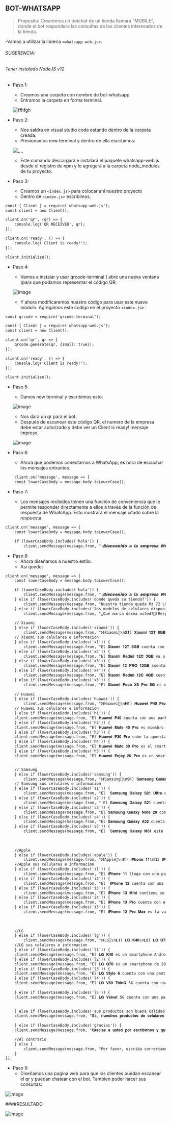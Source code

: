 ## BOT-WHATSAPP

>Proposito: Crearemos un botchat de un tienda llamara "MOBILE", donde el bot respondera las consultas de los clientes interesados de la tienda.

-Vamos a utilizar la libreria `<whatsapp-web.js>`. 

###### SUGERENCIA:
###### Tener instalado NodeJS v12

+ Paso 1: 
    * Creamos una carpeta con nombre de bot-whatsapp
    * Entramos la carpeta en forma terminal.

    ![ffhfgh](https://github.com/MaricarmenCatalinaRaymundoRomero/Bot-Whatsapp/assets/129924045/007677e4-1464-46e8-ba56-505c56f14a4b)


+ Paso 2:
    * Nos saldra en visual studio code estando dentro de la carpeta creada.
    * Presionamos new terminal y dentro de ella escribimos:
   
   ![,,,,](https://github.com/MaricarmenCatalinaRaymundoRomero/Bot-Whatsapp/assets/129924045/47126f02-8522-4477-a1d8-f0126f616ea6)

    * Este comando descargará e instalará el paquete whatsapp-web.js desde el registro de npm y lo agregará a la carpeta node_modules de tu proyecto.
+ Paso 3:
    * Creamos un `<index.js>` para colocar ahi nuestro proyecto
    * Dentro de `<index.js>` escribimos.
    
```html
const { Client } = require('whatsapp-web.js');
const client = new Client();

client.on('qr', (qr) => {
    console.log('QR RECEIVED', qr);
});

client.on('ready', () => {
    console.log('Client is ready!');
});

client.initialize();

``` 
+ Paso 4:
    * Vamos a instalar y usar qrcode-terminal ( abre una nueva ventana )para que podamos representar el código QR:

   ![image](https://github.com/MaricarmenCatalinaRaymundoRomero/Bot-Whatsapp/assets/129924045/82265b17-94eb-45ac-89a9-fd841e3ab24c)

    * Y ahora modificaremos nuestro código para usar este nuevo módulo. Agregamos este codigo en el proyecto `<index.js>` : 

```html
const qrcode = require('qrcode-terminal');

const { Client } = require('whatsapp-web.js');
const client = new Client();

client.on('qr', qr => {
    qrcode.generate(qr, {small: true});
});

client.on('ready', () => {
    console.log('Client is ready!');
});

client.initialize();

```

+ Paso 5:
    * Damos new terminal y escribimos esto:

   ![image](https://github.com/MaricarmenCatalinaRaymundoRomero/Bot-Whatsapp/assets/129924045/f1e30fe7-6dd2-4346-bc73-282fbce61dc3)


    * Nos dara un qr para el bot.
    * Después de escanear este código QR, el numero de la empresa debe estar autorizado y debe ver un Client is ready! mensaje impreso.
    
   ![image](https://github.com/MaricarmenCatalinaRaymundoRomero/Bot-Whatsapp/assets/129924045/5cf96b61-ced0-4168-8309-2a54203956ab)
 
 + Paso 6:
    * Ahora que podemos conectarnos a WhatsApp, es hora de escuchar los mensajes entrantes.

```html
    client.on('message', message => {
    const lowerCaseBody = message.body.toLowerCase();
```

 + Paso 7:
 
     * Los mensajes recibidos tienen una función de conveniencia que le permite responder directamente a ellos a través de la función de respuesta de WhatsApp. Esto mostrará el mensaje citado sobre la respuesta.
     
```html
client.on('message', message => {
    const lowerCaseBody = message.body.toLowerCase();

    if (lowerCaseBody.includes('hola')) {
        client.sendMessage(message.from, "¡𝘽𝙞𝙚𝙣𝙫𝙚𝙣𝙞𝙙𝙤 𝙖 𝙡𝙖 𝙚𝙢𝙥𝙧𝙚𝙨𝙖 𝙈𝙊𝙑𝙄𝙇𝙀!✨\nTenemos más de 2 años de rubro.\n Los mejores precios de celulares que hay en el Peru📲\n\n=>Escribe que preguntas nos quiere decir, por ejemplo:\n-Donde queda su tienda?\n-Los modelos de celulares disponible?\n-Sus productos son buena calidad?\n\nUn bot te estará atendiendo 🤖<3");

```

 + Paso 8:
     * Ahora diseñamos a nuestro estilo.
     * Asi quedo:
```html     
client.on('message', message => {
    const lowerCaseBody = message.body.toLowerCase();

    if (lowerCaseBody.includes('hola')) {
        client.sendMessage(message.from, "¡𝘽𝙞𝙚𝙣𝙫𝙚𝙣𝙞𝙙𝙤 𝙖 𝙡𝙖 𝙚𝙢𝙥𝙧𝙚𝙨𝙖 𝙈𝙊𝙑𝙄𝙇𝙀!✨\nTenemos más de 2 años de rubro.\n Los mejores precios de celulares que hay en el Peru📲\n\n=>Escribe que preguntas nos quiere decir, por ejemplo:\n-Donde queda su tienda?\n-Los modelos de celulares disponible?\n-Sus productos son buena calidad?\n\nUn bot te estará atendiendo 🤖<3");
    } else if (lowerCaseBody.includes('donde queda su tienda?')) {
        client.sendMessage(message.from, "Nuestra tienda queda Mz 72 Lt 9 Et 7/La Pradera 🛒🛍️ \nVisitanos de 11am a 9pm 🚶🏼‍♂️💨");
    } else if (lowerCaseBody.includes('los modelos de celulares disponible?')) {
        client.sendMessage(message.from, "¿Qué marca desea usted?👀(Responde las opciones que están disponibles)\n● Xiaomi\n● Huawei\n● Samsung\n● Apple\n● LG");
    
    // Xiaomi
    } else if (lowerCaseBody.includes('xiaomi')) {
        client.sendMessage(message.from, "》》Xiaomi📱\n𝐗𝟏) 𝐗𝐢𝐚𝐨𝐦𝐢 𝟏𝟐𝐓 𝟖𝐆𝐁\n𝐗𝟐) 𝐗𝐢𝐚𝐨𝐦𝐢 𝐑𝐞𝐝𝐦𝐢 𝟏𝟐𝐂 𝟑𝐆𝐁\n𝐗𝟑) 𝐗𝐢𝐚𝐨𝐦𝐢 𝟏𝟐 𝐏𝐑𝐎 𝟏𝟐𝐆𝐁\n𝐗𝟒) 𝐗𝐢𝐚𝐨𝐦𝐢 𝐑𝐞𝐝𝐦𝐢 𝟏𝟐𝐂 𝟒𝐆𝐁\n𝐗𝟓) 𝐗𝐢𝐚𝐨𝐦𝐢 𝐏𝐨𝐜𝐨 𝐗𝟓 𝐏𝐫𝐨 𝟓𝐆\n(Escribe el nombre del celular que prefieres) 💁🏻‍♀️🛒");
    // Xiaomi sus celulares e informacion
    } else if (lowerCaseBody.includes('x1')) {
        client.sendMessage(message.from, "El 𝐗𝐢𝐚𝐨𝐦𝐢 𝟏𝟐𝐓 𝟖𝐆𝐁 cuenta con una configuración de cámaras increíbles con un sensor principal de 108 MP de Samsung ISOCELL HM6, una batería de 5000 mAh con carga rápida de 120W y una capacidad de 8 RAM - 256 almacenamiento interno.\n💰Su precio lo estamos dejando a solo S/2400");   
    } else if (lowerCaseBody.includes('x2')) {
        client.sendMessage(message.from, "El 𝐗𝐢𝐚𝐨𝐦𝐢 𝐑𝐞𝐝𝐦𝐢 𝟏𝟐𝐂 𝟑𝐆𝐁 va a sorprender a todos los amantes tecnológicos con su pantalla de 6,71 pulgadas con resolución HD+ con una batería de 5000 mAh y su cámara principal de 50MP con IA.\n💰Su precio lo estamos dejando a solo S/521");
    } else if (lowerCaseBody.includes('x3')) {
        client.sendMessage(message.from, "El 𝐗𝐢𝐚𝐨𝐦𝐢 𝟏𝟐 𝐏𝐑𝐎 𝟏𝟐𝐆𝐁 cuenta con una pantalla LTPO AMOLED de 6.73 pulgadas a resolución 1440p y tasa de refresco de 120Hz, el Xiaomi 12 Pro está potenciado por un procesador Snapdragon 8 Gen 1 de Qualcomm, junto con 8GB o 12GB de RAM y 128GB o 256GB de almacenamiento interno no expandible.\n💰Su precio lo estamos dejando a solo S/864");
    } else if (lowerCaseBody.includes('x4')) {
        client.sendMessage(message.from, "El 𝐗𝐢𝐚𝐨𝐦𝐢 𝐑𝐞𝐝𝐦𝐢 𝟏𝟐𝐂 𝟒𝐆𝐁 cuenta con una pantalla Full HD+ de 6.67 pulgadas y una tasa de refresco de 120Hz. En cuanto a la fotografía, tiene una configuración de cámara cuádruple en la parte trasera con sensores de 48MP, 8MP, 2MP y 2MP, y una cámara frontal de 20 megapíxeles.\n💰Su precio lo estamos dejando a solo S/1500");
    } else if (lowerCaseBody.includes('x5')) {
        client.sendMessage(message.from, "El 𝐗𝐢𝐚𝐨𝐦𝐢 𝐏𝐨𝐜𝐨 𝐗𝟓 𝐏𝐫𝐨 𝟓𝐆 es un smartphone Android con una pantalla AMOLED de 6.67 pulgadas a resolución FHD+ y tasa de refresco de 120Hz. La cámara trasera del Poco X5 Pro es triple con un lente principal de 108MP, y su cámara frontal es de 16MP. Una batería de 5000 mAh con carga rápida de 67W.\n💰Su precio lo estamos dejando a solo S/1070 ");
    
    // Huawei
    } else if (lowerCaseBody.includes('huawei')) {
        client.sendMessage(message.from, "》》Huawei📱\n𝐇𝟏) 𝐇𝐮𝐚𝐰𝐞𝐢 𝐏𝟒𝟎 𝐏𝐫𝐨\n𝐇𝟐) 𝐇𝐮𝐚𝐰𝐞𝐢 𝐌𝐚𝐭𝐞 𝟒𝟎 𝐏𝐫𝐨\n𝐇𝟑) 𝐇𝐮𝐚𝐰𝐞𝐢 𝐏𝟑𝟎 𝐏𝐫𝐨\n𝐇𝟒) 𝐇𝐮𝐚𝐰𝐞𝐢 𝐌𝐚𝐭𝐞 𝟑𝟎 𝐏𝐫𝐨\n𝐇𝟓) 𝐇𝐮𝐚𝐰𝐞𝐢 𝐄𝐧𝐣𝐨𝐲 𝟐𝟎 𝐏𝐫𝐨\n(Escribe el nombre del celular que prefieres) 💁🏻‍♀️🛒");
    // Huawei sus celulares e informacion
    } else if (lowerCaseBody.includes('h1')) {
    client.sendMessage(message.from, "El 𝐇𝐮𝐚𝐰𝐞𝐢 𝐏𝟒𝟎 cuenta con una pantalla OLED de 6.58 pulgadas a 1200 x 2640 pixels de resolución y tasa de refresco de 90Hz.Cuenta con una batería de 4200 mAh con soporte para carga rápida tanto inalámbrica como convencional\n💰Su precio lo estamos dejando a solo S/2899");
    } else if (lowerCaseBody.includes('h2')) {
    client.sendMessage(message.from, "El 𝐇𝐮𝐚𝐰𝐞𝐢 𝐌𝐚𝐭𝐞 𝟒𝟎 𝐏𝐫𝐨 es miembro de la serie Mate 40 y cuenta con una pantalla OLED de 6.76 pulgadas a resolución Full HD+.La cámara posterior del Mate 40 Pro es triple, en configuración 50MP + 12MP + 20MP, mientras que la cámara selfie es dual, con un lente de 13 megapixels más un lente TOF 3D que funciona también para reconocimiento de rostro.\n💰Su precio lo estamos dejando a solo S/1899");
    } else if (lowerCaseBody.includes('h3')) {
    client.sendMessage(message.from, "El 𝐇𝐮𝐚𝐰𝐞𝐢 𝐏𝟑𝟎 𝐏𝐫𝐨 sube la apuesta del P30 con una pantalla Full HD+ de 6.47 pulgadas.La cámara del Huawei P30 Pro es cuádruple en configuración 40MP + 20MP + 8MP + TOF, mientras que su cámara frontal es de 32MP. El P30 Pro tiene una batería de 4200 mAh con carga ultra rápida que permite cargar al 70% en 30 minutos.\n💰Su precio lo estamos dejando a solo S/2699");
    } else if (lowerCaseBody.includes('h4')) {
    client.sendMessage(message.from, "El 𝐇𝐮𝐚𝐰𝐞𝐢 𝐌𝐚𝐭𝐞 𝟑𝟎 𝐏𝐫𝐨 es el smartphone más avanzado de la serie Mate 30. Con una pantalla OLED de 6.53 pulgadas a resolución Full HD+.La cámara posterior del Mate 30 Pro es cuádruple de 40 MP + 40 MP + 8 MP, más una cámara TOF 3D, con óptica Leica, y su cámara para selfies es de 32 MP.\n💰Su precio lo estamos dejando a solo S/3379");
    } else if (lowerCaseBody.includes('h5')) {
    client.sendMessage(message.from, "El 𝐇𝐮𝐚𝐰𝐞𝐢 𝐄𝐧𝐣𝐨𝐲 𝟐𝟎 𝐏𝐫𝐨 es un smartphone Android con una pantalla Full HD+ de 6.5 pulgadas.La cámara principal del Enjoy 20 Pro es triple, con un lente principal de 48 MP y lentes secundarios de 8 MP y 2 MP, mientras que su cámara para selfies es de 16 megapixels.\n💰Su precio lo estamos dejando a solo S/1050");


    // Samsung
    } else if (lowerCaseBody.includes('samsung')) {
        client.sendMessage(message.from, "》》Samsung📱\n𝐒𝟏) 𝐒𝐚𝐦𝐬𝐮𝐧𝐠 𝐆𝐚𝐥𝐚𝐱𝐲 𝐒𝟐𝟏 𝐔𝐥𝐭𝐫𝐚\n𝐒𝟐) 𝐒𝐚𝐦𝐬𝐮𝐧𝐠 𝐆𝐚𝐥𝐚𝐱𝐲 𝐒𝟐𝟏\n𝐒𝟑) 𝐒𝐚𝐦𝐬𝐮𝐧𝐠 𝐆𝐚𝐥𝐚𝐱𝐲 𝐍𝐨𝐭𝐞 𝟐𝟎\n𝐒4) 𝐒𝐚𝐦𝐬𝐮𝐧𝐠 𝐆𝐚𝐥𝐚𝐱𝐲 𝐀𝟑𝟐\n𝐒𝟓) 𝐒𝐚𝐦𝐬𝐮𝐧𝐠 𝐆𝐚𝐥𝐚𝐱𝐲 𝐌𝟑𝟏 (Escribe el nombre del celular que prefieres) 💁🏻‍♀️🛒");
    // Samsung sus celulares e informacion
    } else if (lowerCaseBody.includes('s1')) {
        client.sendMessage(message.from, "El  𝐒𝐚𝐦𝐬𝐮𝐧𝐠 𝐆𝐚𝐥𝐚𝐱𝐲 𝐒𝟐𝟏 𝐔𝐥𝐭𝐫𝐚 cuenta con una pantalla Dynamic AMOLED de 6.8 pulgadas a resolución QHD+.La cámara posterior del Galaxy S21 Ultra es mejorada a una cuádruple, con lente principal de 108MP, un lente periscópico de 10MP.\n💰Su precio lo estamos dejando a solo S/2100");
    } else if (lowerCaseBody.includes('s2')) {
        client.sendMessage(message.from, " El 𝐒𝐚𝐦𝐬𝐮𝐧𝐠 𝐆𝐚𝐥𝐚𝐱𝐲 𝐒𝟐𝟏 cuenta con una pantalla Dynamic AMOLED de 6.2 pulgadas a resolución Full HD+. En el posterior del Galaxy S21 observamos una cámara triple con lente wide de 12MP, lente telefoto de 64MP y lente ultrawide de 12MP y al frente la cámara es de 10MP, capaz de capturar video 4K.\n💰Su precio lo estamos dejando a solo S/2800");
    } else if (lowerCaseBody.includes('s3')) {
        client.sendMessage(message.from, "El 𝐒𝐚𝐦𝐬𝐮𝐧𝐠 𝐆𝐚𝐥𝐚𝐱𝐲 𝐍𝐨𝐭𝐞 𝟐𝟎 contiene con una pantalla Super AMOLED de 6.7 pulgadas a resolución Full HD+.La cámara posterior del Galaxy Note 20 es triple, con lentes de 12 MP, 64 MP y 12 MP, mientras que la cámara frontal para selfies es de 10 MP.\n💰Su precio lo estamos dejando a solo S/2159");
    } else if (lowerCaseBody.includes('s4')) {
        client.sendMessage(message.from, "El 𝐒𝐚𝐦𝐬𝐮𝐧𝐠 𝐆𝐚𝐥𝐚𝐱𝐲 𝐀𝟑𝟐 cuenta con una pantalla Infinity-U Super AMOLED de 6.4 pulgadas a resolución Full HD+.En cuanto a cámaras, el Galaxy A32 cuenta con una cámara cuádruple en su posterior, con lentes de 64MP, 8MP, 5MP y 5MP, y su cámara frontal para selfies es de 20 megapixels. \n💰Su precio lo estamos dejando a solo S/1100");
    } else if (lowerCaseBody.includes('s5')) {
        client.sendMessage(message.from, "El  𝐒𝐚𝐦𝐬𝐮𝐧𝐠 𝐆𝐚𝐥𝐚𝐱𝐲 𝐌𝟑𝟏 está potenciado por un procesador Exynos 9611 acompañado de 6GB de memoria RAM con 64GB o 128GB de almacenamiento interno. tiene una cámara para selfies de 32 megapixels, y completa sus características con una enorme batería de 6000 mAh con soporte para carga rápida, lector de huellas, y Android 10 con la interfaz One UI.\n💰Su precio lo estamos dejando a solo S/1100");
    
    
    
    //Apple
    } else if (lowerCaseBody.includes('apple')) {
        client.sendMessage(message.from, "》》Apple📱\n𝐈𝟏) 𝐢𝐏𝐡𝐨𝐧𝐞 𝟏𝟏\n𝐈𝟐) 𝐢𝐏𝐡𝐨𝐧𝐞 𝟏𝟐\n𝐈𝟑) 𝐢𝐏𝐡𝐨𝐧𝐞 𝟏𝟑 𝐌𝐢𝐧𝐢\n𝐈𝟒) 𝐢𝐏𝐡𝐨𝐧𝐞 𝟏𝟑 𝐏𝐫𝐨\n𝐈𝟓) 𝐢𝐏𝐡𝐨𝐧𝐞 𝟏𝟐 𝐏𝐫𝐨 𝐌𝐚𝐱\n(Escribe el nombre del celular que prefieres) 💁🏻‍♀️🛒");
    //Apple sus celulares e informacion
    } else if (lowerCaseBody.includes('i1')) {
        client.sendMessage(message.from, "El 𝐢𝐏𝐡𝐨𝐧𝐞 𝟏𝟏 llega con una pantalla de 6.1 pulgadas con resolución Liquid Retina y potenciado por un procesador Apple A13 Bionic con 64GB, 128GB o 256GB de almacenamiento interno. La cámara posterior del iPhone 11 ahora es dual, con un lente regular de 12 MP y otro gran angular de 12 MP.\n💰Su precio lo estamos dejando a solo S/2199");
    } else if (lowerCaseBody.includes('i2')) {
        client.sendMessage(message.from, "El  𝐢𝐏𝐡𝐨𝐧𝐞 𝟏𝟐 cuenta con una pantalla Super Retina XDR de 6.1 pulgadas de tecnología OLED y está potenciado por el nuevo procesador A14 Bionic. El sistema de cámaras trasero es dual, con dos lentes de 12MP que agregan estabilización óptica de imagen, y varias mejoras de software y la cámara frontal TrueDepth es de 12 MP.\n💰Su precio lo estamos dejando a solo S/2349");
    } else if (lowerCaseBody.includes('i3')) {
        client.sendMessage(message.from, "El 𝐢𝐏𝐡𝐨𝐧𝐞 𝟏𝟑 𝐌𝐢𝐧𝐢 contiene su pantalla de OLED Super Retina XDR de 5.4 pulgadas, el notch que aloja Face ID se reduce un 20 por ciento.El iPhone 13 mini tiene una cámara dual con dos sensores de 12MP, wide y ultrawide respectivamente, con estabilización IBIS, mientras que la cámara selfie también es dual, con un sensor de 12MP y un sensor TrueDepth. \n💰Su precio lo estamos dejando a solo S/4059");
    } else if (lowerCaseBody.includes('i4')) {
        client.sendMessage(message.from, "El 𝐢𝐏𝐡𝐨𝐧𝐞 𝟏𝟑 𝐏𝐫𝐨 cuenta con el procesador A15 Bionic con opciones de 128GB, 256GB, 512GB, y 1TB. La cámara trasera es cuádruple, con tres lentes de 12MP que funcionan como wide, ultrawide y telefoto.La cámara selfie es ultrawide de 12MP. \n💰Su precio lo estamos dejando a solo S/3411");
    } else if (lowerCaseBody.includes('i5')) {
        client.sendMessage(message.from, "El 𝐢𝐏𝐡𝐨𝐧𝐞 𝟏𝟐 𝐏𝐫𝐨 𝐌𝐚𝐱 es la variante con mayor tamaño de pantalla de la serie iPhone 12. Con una pantalla OLED de 6.7 pulgadas, el iPhone 12 Pro Max cuenta con un procesador Apple A14 Bionic con opciones de 128GB, 256GB, o 512GB de almacenamiento, cámara cuádruple con tres lentes de 12 megapixels más un lente TOF 3D de tecnología LiDAR, cámara selfie de 12 megapixels.\n💰Su precio lo estamos dejando a solo S/3799");
    
    
    
    //LG
    } else if (lowerCaseBody.includes('lg')) {
        client.sendMessage(message.from, "》》LG📱\n𝐋𝟏) 𝐋𝐆 𝐊𝟒𝟎\n𝐋𝟐) 𝐋𝐆 𝐐𝟕𝟎\n𝐋𝟑) 𝐋𝐆 𝐒𝐭𝐲𝐥𝐨 𝟔\n𝐋𝟒)𝐋𝐆 𝐕𝟔𝟎 𝐓𝐡𝐢𝐧𝐐\n𝐋𝟓)𝐋𝐆 𝐕𝐞𝐥𝐯𝐞𝐭\n(Escribe el nombre del celular que prefieres) 💁🏻‍♀️🛒");
    //LG sus celulares e informacion
    } else if (lowerCaseBody.includes('l1')) {
    client.sendMessage(message.from, "El 𝐋𝐆 𝐊𝟒𝟎 es un smartphone Android con una pantalla HD+ de 6.1 pulgadas y potenciado por un procesador Mediatek Helio P22 de ocho núcleos, acompañado de 2GB o 3GB de memoria RAM y 32GB de espacio de almacenamiento interno expandible. La cámara principal del LG K40S es dual, de 13 MP + 5 MP y su cámara para selfies es de 13 MP. \n💰Su precio lo estamos dejando a solo S/1079");
    } else if (lowerCaseBody.includes('l2')) {
    client.sendMessage(message.from, "El 𝐋𝐆 𝐐𝟕𝟎 es un smartphone de 2019.Tiene una pantalla IPS LCD de 6.4 pulgadas. La resolución es de 1080 x 2310 y 0 ppi de densidad de píxeles.La cámara frontal es Single con 16 MP. La cámara principal e Triple con 32 MP.Funciona con CPU Octa-core con memoria 64GB 4GB RAM. La batería es de 4000 mAh.Desplázate hacia abajo y descubre todas las características y especificaciones que ofrece este dispositivo.\n💰Su precio lo estamos dejando a solo S/3799");
    } else if (lowerCaseBody.includes('l3')) {
    client.sendMessage(message.from, "El 𝐋𝐆 𝐒𝐭𝐲𝐥𝐨 𝟔 cuenta con una pantalla Full HD+ de 6.8 pulgadas, el LG Stylo 6 está potenciado por un procesador Mediatek Helio P35 acompañado de 3GB de memoria RAM y 64GB de espacio de almacenamiento interno expandible vía microSD. En cuanto a cámaras, posee un arreglo triple en su posterior, con lentes de 13 MP, 5MP y 5 MP, mientras que su cámara frontal es de 13 megapixels. El LG Stylo 6 corre el sistema operativo Android 10.\n💰Su precio lo estamos dejando a solo S/1106");
    } else if (lowerCaseBody.includes('l4')) {
    client.sendMessage(message.from, "El 𝐋𝐆 𝐕𝟔𝟎 𝐓𝐡𝐢𝐧𝐐 5G cuenta con una pantalla POLED Full HD+ de 6.8 pulgadas y potenciado por un procesador Snapdragon 865 junto con 8GB de memoria RAM y 128GB o 256GB de almacenamiento interno. La cámara principal del LG V60 ThinQ 5G es triple, de 64 MP + 13 MP + TOF 3D con estabilización óptica de imagen, mientras que su cámara selfie es de 10 megapixels. \n💰Su precio lo estamos dejando a solo S/870");
    
    } else if (lowerCaseBody.includes('l5')) {
    client.sendMessage(message.from, "El 𝐋𝐆 𝐕𝐞𝐥𝐯𝐞𝐭 5G cuenta con una pantalla P-OLED Full HD+ de 6.8 pulgadas, el Velvet está potenciado por un procesador Snapdragon 765G que provee conectividad 5G, y acompañado de 6GB o 8GB de memoria RAM con 128GB de espacio de almacenamiento interno expandible. La cámara principal del LG Velvet consta de tres lentes de 48 MP, 8 MP, y 5 MP, y su cámara para selfies es de 16 megapixels.\n💰Su precio lo estamos dejando a solo S/1399");

    
    } else if (lowerCaseBody.includes('sus productos son buena calidad?')) {
    client.sendMessage(message.from, "𝐒í, 𝐧𝐮𝐞𝐬𝐭𝐫𝐨𝐬 𝐩𝐫𝐨𝐝𝐮𝐜𝐭𝐨𝐬 𝐝𝐞 𝐜𝐞𝐥𝐮𝐥𝐚𝐫𝐞𝐬 𝐬𝐨𝐧 𝐝𝐞 𝐞𝐱𝐜𝐞𝐥𝐞𝐧𝐭𝐞 𝐜𝐚𝐥𝐢𝐝𝐚𝐝!📱👀.\n Nos esforzamos por ofrecer dispositivos que cumplan con altos estándares de rendimiento, durabilidad y funcionalidad. 💁🏻‍♀️✨");
    
    } else if (lowerCaseBody.includes('gracias')) {
    client.sendMessage(message.from, "𝐆𝐫𝐚𝐜𝐢𝐚𝐬 𝐚 𝐮𝐬𝐭𝐞𝐝 𝐩𝐨𝐫 𝐞𝐬𝐜𝐫𝐢𝐛𝐢𝐫𝐧𝐨𝐬 𝐲 𝐪𝐮𝐞 𝐭𝐞𝐧𝐠𝐚 𝐮𝐧 𝐛𝐮𝐞𝐧 𝐝𝐢𝐚!📱💁🏻‍♀️✨");

    //Al contrario 
    } else {
        client.sendMessage(message.from, "Por favor, escriba correctamente.");
    }
});

```

+ Paso 9:
    * Diseñamos una pagina web para que los clientes puedan escanear el qr y puedan chatear con el bot. Tambien poder hacer sus consultas:
    
![image](https://github.com/MaricarmenCatalinaRaymundoRomero/Bot-Whatsapp/assets/129924045/08336de1-e52e-43a8-ad12-ccdd685a82ce)


####RESULTADO

![image](https://github.com/MaricarmenCatalinaRaymundoRomero/Bot-Whatsapp/assets/129924045/f0b6de6e-0cdf-489e-9196-d3e80223e14e)


